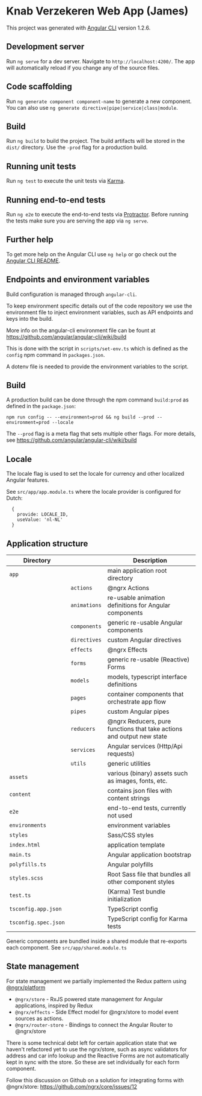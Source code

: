# Knab Verzekeren Web App (James)

This project was generated with [Angular CLI](https://github.com/angular/angular-cli) version 1.2.6.

## Development server

Run `ng serve` for a dev server. Navigate to `http://localhost:4200/`. The app will automatically reload if you change any of the source files.

## Code scaffolding

Run `ng generate component component-name` to generate a new component. You can also use `ng generate directive|pipe|service|class|module`.

## Build

Run `ng build` to build the project. The build artifacts will be stored in the `dist/` directory. Use the `-prod` flag for a production build.

## Running unit tests

Run `ng test` to execute the unit tests via [Karma](https://karma-runner.github.io).

## Running end-to-end tests

Run `ng e2e` to execute the end-to-end tests via [Protractor](http://www.protractortest.org/).
Before running the tests make sure you are serving the app via `ng serve`.

## Further help

To get more help on the Angular CLI use `ng help` or go check out the [Angular CLI README](https://github.com/angular/angular-cli/blob/master/README.md).


## Endpoints and environment variables

Build configuration is managed through `angular-cli`. 

To keep environment specific details out of the code repository we use the environment file to inject environment variables, such as API endpoints and keys into the build. 

More info on the angular-cli environment file can be fount at https://github.com/angular/angular-cli/wiki/build

This is done with the script in `scripts/set-env.ts` which is defined as the `config` npm command in `packages.json`.

A dotenv file is needed to provide the environment variables to the script.


## Build

A production build can be done through the npm command `build:prod` as defined in the `package.json`:

`npm run config -- --environment=prod && ng build --prod --environment=prod --locale`

The `--prod` flag is a meta flag that sets multiple other flags. For more details, see https://github.com/angular/angular-cli/wiki/build

## Locale

The locale flag is used to set the locale for currency and other localized Angular features.

See `src/app/app.module.ts` where the locale provider is configured for Dutch:

```
  {
    provide: LOCALE_ID,
    useValue: 'nl-NL'
  }
```
## Application structure

| Directory |            | Description  |
| -------|-------------| -----|
| `app` |  |  main application root directory|
| | `actions` | @ngrx Actions |
| |`animations`|re-usable animation definitions for Angular components|
| |`components`|generic re-usable Angular components|
| |`directives`|custom Angular directives|
| |`effects`|@ngrx Effects|
| |`forms`|generic re-usable (Reactive) Forms|
| |`models`|models, typescript interface definitions|
| |`pages`|container components that orchestrate app flow|
| |`pipes`|custom Angular pipes|
| |`reducers`|@ngrx Reducers, pure functions that take actions and output new state|
| |`services`|Angular services (Http/Api requests)|
| |`utils`|generic utilities|
|`assets`||various (binary) assets such as images, fonts, etc.|
|`content`||contains json files with content strings| 
|`e2e`||end-to-end tests, currently not used|
|`environments`||environment variables|
|`styles`||Sass/CSS styles|
|`index.html`||application template|
|`main.ts`||Angular application bootstrap|
|`polyfills.ts`||Angular polyfills|
|`styles.scss`||Root Sass file that bundles all other component styles|
|`test.ts`||(Karma) Test bundle initialization|
|`tsconfig.app.json`||TypeScript config|
|`tsconfig.spec.json`||TypeScript config for Karma tests|

Generic components are bundled inside a shared module that re-exports each component. See `src/app/shared.module.ts`
## State management

For state management we partially implemented the Redux pattern using [@ngrx/platform](https://github.com/ngrx/platform)

- `@ngrx/store` - RxJS powered state management for Angular applications, inspired by Redux
- `@ngrx/effects` - Side Effect model for @ngrx/store to model event sources as actions.
- `@ngrx/router-store` - Bindings to connect the Angular Router to @ngrx/store

There is some technical debt left for certain application state that we haven't refactored yet to use the ngrx/store, such as async validators for address and car info lookup and the Reactive Forms are not automatically kept in sync with the store. So these are set individually for each form component.

Follow this discussion on Github on a solution for integrating forms with @ngrx/store: https://github.com/ngrx/core/issues/12
